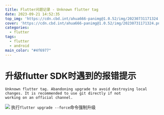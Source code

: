 ```yaml
---
title: Flutter问题记录 - Unknown flutter tag
date: 2023-09-21 14:52:35
top_img: 'https://cdn.cbd.int/ahua666-panimg@1.0.52/img/20230731171324.png'
cover: 'https://cdn.cbd.int/ahua666-panimg@1.0.52/img/20230731171324.png'
categories: 
  - flutter
tags:
  - flutter
  - android
main_color: "#4f6977"
---
```


# 升级flutter SDK时遇到的报错提示

```
Unknown flutter tag. Abandoning upgrade to avoid destroying local changes. It is recommended to use git directly if not
working on an official channel.
```
![](https://cdn.cbd.int/ahua666-panimg@1.0.52/img/20230921145740.png)
执行`flutter upgrade --force`命令强制升级
